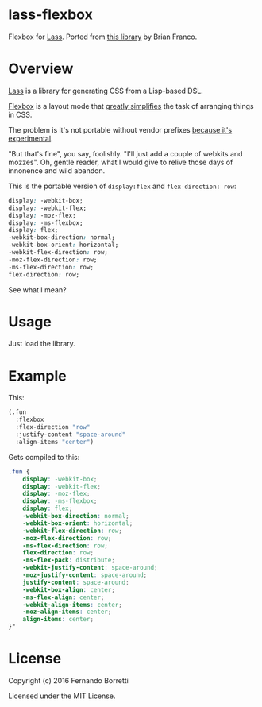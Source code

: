 # lass-flexbox

Flexbox for [Lass][lass]. Ported from [this library][lib] by Brian Franco.

# Overview

[Lass][lass] is a library for generating CSS from a Lisp-based DSL.

[Flexbox][flex] is a layout mode that [greatly simplifies][solved] the task of
arranging things in CSS.

The problem is it's not portable without vendor prefixes
[because it's experimental][so].

"But that's fine", you say, foolishly. "I'll just add a couple of webkits and
mozzes". Oh, gentle reader, what I would give to relive those days of innonence
and wild abandon.

This is the portable version of `display:flex` and `flex-direction: row`:

```css
display: -webkit-box;
display: -webkit-flex;
display: -moz-flex;
display: -ms-flexbox;
display: flex;
-webkit-box-direction: normal;
-webkit-box-orient: horizontal;
-webkit-flex-direction: row;
-moz-flex-direction: row;
-ms-flex-direction: row;
flex-direction: row;
```

See what I mean?

# Usage

Just load the library.

# Example

This:

```lisp
(.fun
  :flexbox
  :flex-direction "row"
  :justify-content "space-around"
  :align-items "center")
```

Gets compiled to this:

```css
.fun {
    display: -webkit-box;
    display: -webkit-flex;
    display: -moz-flex;
    display: -ms-flexbox;
    display: flex;
    -webkit-box-direction: normal;
    -webkit-box-orient: horizontal;
    -webkit-flex-direction: row;
    -moz-flex-direction: row;
    -ms-flex-direction: row;
    flex-direction: row;
    -ms-flex-pack: distribute;
    -webkit-justify-content: space-around;
    -moz-justify-content: space-around;
    justify-content: space-around;
    -webkit-box-align: center;
    -ms-flex-align: center;
    -webkit-align-items: center;
    -moz-align-items: center;
    align-items: center;
}"
```

# License

Copyright (c) 2016 Fernando Borretti

Licensed under the MIT License.

[lass]: https://github.com/Shinmera/LASS
[lib]: https://github.com/mastastealth/sass-flex-mixin
[flex]: https://developer.mozilla.org/en-US/docs/Web/CSS/CSS_Flexible_Box_Layout/Using_CSS_flexible_boxes
[solved]: https://philipwalton.github.io/solved-by-flexbox/
[so]: http://stackoverflow.com/questions/8131846/why-do-browsers-create-vendor-prefixes-for-css-properties/8131879#8131879
